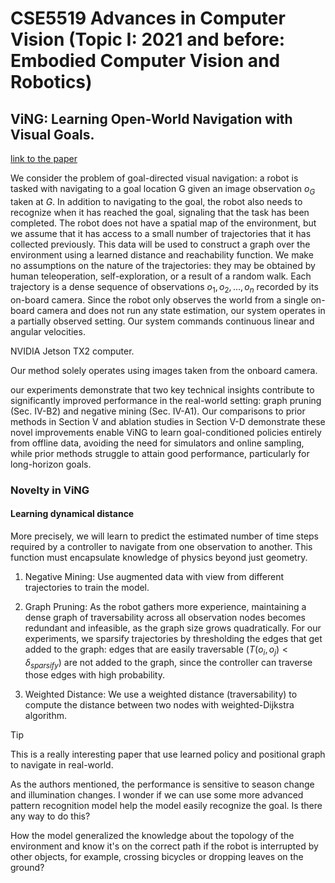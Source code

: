 # CSE5519 Advances in Computer Vision (Topic I: 2021 and before: Embodied Computer Vision and Robotics)

## ViNG: Learning Open-World Navigation with Visual Goals.

[link to the paper](https://arxiv.org/pdf/2012.09812)

We consider the problem of goal-directed visual navigation: a robot is tasked with navigating to a goal location G given an image observation $o_G$ taken at $G$. In addition to navigating to the goal, the robot also needs to recognize when it has reached the goal, signaling that the task has been completed. The robot does not have a spatial map of the environment, but we assume that it has access to a small number of trajectories that it has collected previously. This data will be used to construct a graph over the environment using a learned distance and reachability function. We make no assumptions on the nature of the trajectories: they may be obtained by human teleoperation, self-exploration, or a result of a random walk. Each trajectory is a dense sequence of observations $o_1, o_2, . . . , o_n$ recorded by its on-board camera. Since the robot only observes the world from a single on-board camera and does not run any state estimation, our system operates in a partially observed setting. Our system commands continuous linear and angular velocities.

NVIDIA Jetson TX2 computer. 

Our method solely operates using images taken from the onboard camera.

our experiments demonstrate that two key technical insights contribute to significantly improved performance in the real-world setting: graph pruning (Sec. IV-B2) and negative mining (Sec. IV-A1). Our comparisons to prior methods in Section V and ablation studies in Section V-D demonstrate these novel improvements enable ViNG to learn goal-conditioned policies entirely from offline data, avoiding the need for simulators and online sampling, while prior methods struggle to attain good performance, particularly for long-horizon goals.

### Novelty in ViNG

#### Learning dynamical distance

More precisely, we will learn to predict the estimated number of time steps required by a controller to navigate from one observation to another. This function must encapsulate knowledge of physics beyond just geometry.

1. Negative Mining: Use augmented data with view from different trajectories to train the model.

2. Graph Pruning: As the robot gathers more experience, maintaining a dense graph of traversability across all observation nodes becomes redundant and infeasible, as the graph size grows quadratically. For our experiments, we sparsify trajectories by thresholding the edges that get added to the graph: edges that are easily traversable $(T (o_i , o_j ) < \delta_{sparsify})$ are not added to the graph, since the controller can traverse those edges with high probability.

3. Weighted Distance: We use a weighted distance (traversability) to compute the distance between two nodes with weighted-Dijkstra algorithm.

> [!TIP]
>
> This is a really interesting paper that use learned policy and positional graph to navigate in real-world.
>
> As the authors mentioned, the performance is sensitive to season change and illumination changes. I wonder if we can use some more advanced pattern recognition model help the model easily recognize the goal. Is there any way to do this?
>
> How the model generalized the knowledge about the topology of the environment and know it's on the correct path if the robot is interrupted by other objects, for example, crossing bicycles or dropping leaves on the ground?